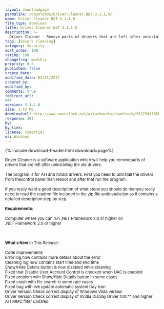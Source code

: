 ```yaml
---
layout: downloadpage
permalink: /downloads/Driver-Cleaner,NET-3,1,1,0/
name: Driver Cleaner.NET 3.1.1.0
file_type: download
title: Driver Cleaner.NET 3.1.1.0
description: >-
  Driver Cleaner - Remove parts of drivers that are left after uninstalling the old drivers
tags: [Secure cleaning]
category: Security
sort_order: 100
rating: 100
changefreq: monthly
priority: 0.5
published: false
create_date:
modified_date: 03/11/2017
created_by:
modified_by:
comments: true
redirect_url:
###
version: 3.1.1.0
size: 1.43 MB
downloadurl: http://www.overclock.net/attachments/downloads/36925d1165825582 driver cleaner pro 1 5 dcprosetup_15.zip
response: 301
by:
by_link:
license: Comercial
os: Windows
---
```


{% include download-header.html download=page%}

<p style="fix-download-text !important">
<p><font size="2">Driver Cleaner is a software application which will help you removeparts of drivers that are left after uninstalling the old drivers. <br />
<br />
The program is for ATI and nVidia drivers. First you need to uninstall the drivers from thecontrol panel than reboot and after that run the program. <br />
<br />
If you really want a good description of what steps you should do thanyou really need to read the readme file included in the zip file andinstallation as it contains a detailed description step by step.<br />
<br />
<span><strong>Requirements:</strong></span><br />
<br />
Computer where you can run .NET Framework 2.0 or higher on <br />
.NET Framework 2.0 or higher<br />
<!-- google_ad_section_end --></font></p>
<div class="celltext_big"><br />
<br />
<font size="2"><strong>What s New</strong> in This Release:<br />
<br />
Code improvements <br />
Error log now contains more details about the error <br />
Cleaning log now contains start time and end time <br />
Show/Hide Details button is now disabled while cleaning <br />
Fixed that Disable User Account Control is checked when UAC is enabled <br />
Fixed problem with Show/Hide Details button in some cases <br />
Fixed crash with file search in some rare cases <br />
Fixed bug with live update automatic system tray icon <br />
Driver Version Check correct display of Windows Vista version <br />
Driver Version Check correct display of nVidia Display Driver 100.** and higher <br />
ATI MMC filter updated</font></div></p>
